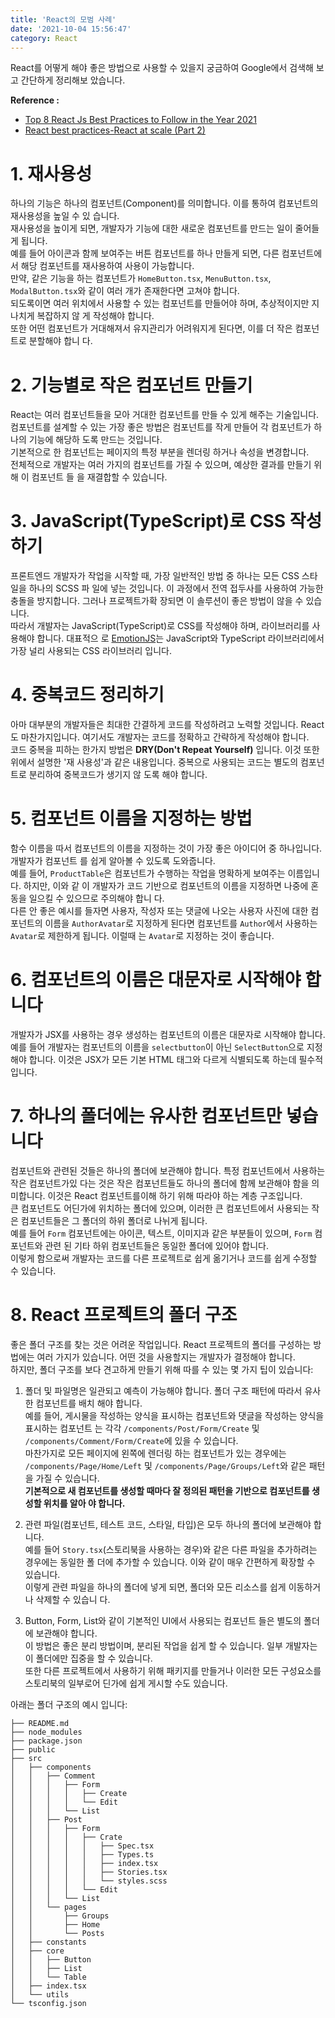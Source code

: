 ```yaml
---
title: 'React의 모범 사례'
date: '2021-10-04 15:56:47'
category: React
---
```


React를 어떻게 해야 좋은 방법으로 사용할 수 있을지 궁금하여 Google에서 검색해 보고 간단하게 정리해보
았습니다.

**Reference :**

- [Top 8 React Js Best Practices to Follow in the Year 2021](https://rencybeth.medium.com/top-8-reactjs-best-practices-to-follow-in-the-year-2021-4abd41618ea4)
- [React best practices-React at scale (Part 2)](https://onoufriosm.medium.com/react-best-practices-react-at-scale-part-2-11b69b96f5e)

# 1. 재사용성

하나의 기능은 하나의 컴포넌트(Component)를 의미합니다. 이를 통하여 컴포넌트의 재사용성을 높일 수 있
습니다.  
재사용성을 높이게 되면, 개발자가 기능에 대한 새로운 컴포넌트를 만드는 일이 줄어들게 됩니다.  
예를 들어 아이콘과 함께 보여주는 버튼 컴포넌트를 하나 만들게 되면, 다른 컴포넌트에서 해당 컴포넌트를
재사용하여 사용이 가능합니다.  
만약, 같은 기능을 하는 컴포넌트가 `HomeButton.tsx`, `MenuButton.tsx`, `ModalButton.tsx`와 같이 여러
개가 존재한다면 고쳐야 합니다.  
되도록이면 여러 위치에서 사용할 수 있는 컴포넌트를 만들어야 하며, 추상적이지만 지나치게 복잡하지 않
게 작성해야 합니다.  
또한 어떤 컴포넌트가 거대해져서 유지관리가 어려워지게 된다면, 이를 더 작은 컴포넌트로 분할해야 합니
다.

# 2. 기능별로 작은 컴포넌트 만들기

React는 여러 컴포넌트들을 모아 거대한 컴포넌트를 만들 수 있게 해주는 기술입니다.  
컴포넌트를 설계할 수 있는 가장 좋은 방법은 컴포넌트를 작게 만들어 각 컴포넌트가 하나의 기능에 해당하
도록 만드는 것입니다.  
기본적으로 한 컴포넌트는 페이지의 특정 부분을 렌더링 하거나 속성을 변경합니다.  
전체적으로 개발자는 여러 가지의 컴포넌트를 가질 수 있으며, 예상한 결과를 만들기 위해 이 컴포넌트 들
을 재결합할 수 있습니다.

# 3. JavaScript(TypeScript)로 CSS 작성하기

프론트엔드 개발자가 작업을 시작할 때, 가장 일반적인 방법 중 하나는 모든 CSS 스타일을 하나의 SCSS 파
일에 넣는 것입니다. 이 과정에서 전역 접두사를 사용하여 가능한 충돌을 방지합니다. 그러나 프로젝트가확
장되면 이 솔루션이 좋은 방법이 않을 수 있습니다.  
따라서 개발자는 JavaScript(TypeScript)로 CSS를 작성해야 하며, 라이브러리를 사용해야 합니다. 대표적으
로 [EmotionJS](https://www.npmjs.com/package/@emotion/css)는 JavaScript와 TypeScript 라이브러리에서
가장 널리 사용되는 CSS 라이브러리 입니다.

# 4. 중복코드 정리하기

아마 대부분의 개발자들은 최대한 간결하게 코드를 작성하려고 노력할 것입니다. React도 마찬가지입니다.
여기서도 개발자는 코드를 정확하고 간략하게 작성해야 합니다.  
코드 중복을 피하는 한가지 방법은 **DRY(Don't Repeat Yourself)** 입니다. 이것 또한 위에서 설명한 '재
사용성'과 같은 내용입니다. 중복으로 사용되는 코드는 별도의 컴포넌트로 분리하여 중복코드가 생기지 않
도록 해야 합니다.

# 5. 컴포넌트 이름을 지정하는 방법

함수 이름을 따서 컴포넌트의 이름을 지정하는 것이 가장 좋은 아이디어 중 하나입니다. 개발자가 컴포넌트
를 쉽게 알아볼 수 있도록 도와줍니다.  
예를 들어, `ProductTable`은 컴포넌트가 수행하는 작업을 명확하게 보여주는 이름입니다. 하지만, 이와 같
이 개발자가 코드 기반으로 컴포넌트의 이름을 지정하면 나중에 혼동을 일으킬 수 있으므로 주의해야 합니
다.  
다른 안 좋은 예시를 들자면 사용자, 작성자 또는 댓글에 나오는 사용자 사진에 대한 컴포넌트의 이름을
`AuthorAvatar`로 지정하게 된다면 컴포넌트를 `Author`에서 사용하는 `Avatar`로 제한하게 됩니다. 이럴때
는 `Avatar`로 지정하는 것이 좋습니다.

# 6. 컴포넌트의 이름은 대문자로 시작해야 합니다

개발자가 JSX를 사용하는 경우 생성하는 컴포넌트의 이름은 대문자로 시작해야 합니다. 예를 들어 개발자는
컴포넌트의 이름을 `selectbutton`이 아닌 `SelectButton`으로 지정해야 합니다. 이것은 JSX가 모든 기본
HTML 태그와 다르게 식별되도록 하는데 필수적입니다.

# 7. 하나의 폴더에는 유사한 컴포넌트만 넣습니다

컴포넌트와 관련된 것들은 하나의 폴더에 보관해야 합니다. 특정 컴포넌트에서 사용하는 작은 컴포넌트가있
다는 것은 작은 컴포넌트들도 하나의 폴더에 함께 보관해야 함을 의미합니다. 이것은 React 컴포넌트를이해
하기 위해 따라야 하는 계층 구조입니다.  
큰 컴포넌트도 어딘가에 위치하는 폴더에 있으며, 이러한 큰 컴포넌트에서 사용되는 작은 컴포넌트들은 그
폴더의 하위 폴더로 나뉘게 됩니다.  
예를 들어 `Form` 컴포넌트에는 아이콘, 텍스트, 이미지과 같은 부분들이 있으며, `Form` 컴포넌트와 관련
된 기타 하위 컴포넌트들은 동일한 폴더에 있어야 합니다.  
이렇게 함으로써 개발자는 코드를 다른 프로젝트로 쉽게 옮기거나 코드를 쉽게 수정할 수 있습니다.

# 8. React 프로젝트의 폴더 구조

좋은 폴더 구조를 찾는 것은 어려운 작업입니다. React 프로젝트의 폴더를 구성하는 방법에는 여러 가지가
있습니다. 어떤 것을 사용할지는 개발자가 결정해야 합니다.  
하지만, 폴더 구조를 보다 견고하게 만들기 위해 따를 수 있는 몇 가지 팁이 있습니다:

1. 폴더 및 파일명은 일관되고 예측이 가능해야 합니다. 폴더 구조 패턴에 따라서 유사한 컴포넌트를 배치
   해야 합니다.  
   예를 들어, 게시물을 작성하는 양식을 표시하는 컴포넌트와 댓글을 작성하는 양식을 표시하는 컴포넌트
   는 각각 `/components/Post/Form/Create` 및 `/components/Comment/Form/Create`에 있을 수 있습니다.  
   마찬가지로 모든 페이지에 왼쪽에 렌더링 하는 컴포넌트가 있는 경우에는 `/components/Page/Home/Left`
   및 `/components/Page/Groups/Left`와 같은 패턴을 가질 수 있습니다.  
   **기본적으로 새 컴포넌트를 생성할 때마다 잘 정의된 패턴을 기반으로 컴포넌트를 생성할 위치를 알아
   야 합니다.**

2. 관련 파일(컴포넌트, 테스트 코드, 스타일, 타입)은 모두 하나의 폴더에 보관해야 합니다.  
   예를 들어 `Story.tsx`(스토리북을 사용하는 경우)와 같은 다른 파일을 추가하려는 경우에는 동일한 폴
   더에 추가할 수 있습니다. 이와 같이 매우 간편하게 확장할 수 있습니다.  
   이렇게 관련 파일을 하나의 폴더에 넣게 되면, 폴더와 모든 리소스를 쉽게 이동하거나 삭제할 수 있습니
   다.

3. Button, Form, List와 같이 기본적인 UI에서 사용되는 컴포넌트 들은 별도의 폴더에 보관해야 합니다.  
   이 방법은 좋은 분리 방법이며, 분리된 작업을 쉽게 할 수 있습니다. 일부 개발자는 이 폴더에만 집중을
   할 수 있습니다.  
   또한 다른 프로젝트에서 사용하기 위해 패키지를 만들거나 이러한 모든 구성요소를 스토리북의 일부로어
   딘가에 쉽게 게시할 수도 있습니다.

아래는 폴더 구조의 예시 입니다:

```
├── README.md
├── node_modules
├── package.json
├── public
├── src
│   ├── components
│   │   ├── Comment
│   │   │   ├── Form
│   │   │   │   ├── Create
│   │   │   │   └── Edit
│   │   │   └── List
│   │   ├── Post
│   │   │   ├── Form
│   │   │   │   ├── Crate
│   │   │   │   │   ├── Spec.tsx
│   │   │   │   │   ├── Types.ts
│   │   │   │   │   ├── index.tsx
│   │   │   │   │   ├── Stories.tsx
│   │   │   │   │   └── styles.scss
│   │   │   │   └── Edit
│   │   │   └── List
│   │   └── pages
│   │       ├── Groups
│   │       ├── Home
│   │       └── Posts
│   ├── constants
│   ├── core
│   │   ├── Button
│   │   ├── List
│   │   └── Table
│   ├── index.tsx
│   └── utils
└── tsconfig.json
```
